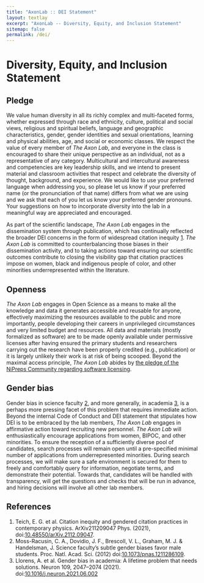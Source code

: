 ```yaml
---
title: "AxonLab :: DEI Statement"
layout: textlay
excerpt: "AxonLab -- Diversity, Equity, and Inclusion Statement"
sitemap: false
permalink: /dei/
---
```


# Diversity, Equity, and Inclusion Statement

## Pledge
We value human diversity in all its richly complex and multi-faceted forms, whether expressed through race and ethnicity, culture, political and social views, religious and spiritual beliefs, language and geographic characteristics, gender, gender identities and sexual orientations, learning and physical abilities, age, and social or economic classes.
We respect the value of every member of *The Axon Lab*, and everyone in the class is encouraged to share their unique perspective as an individual, not as a representative of any category.
Multicultural and intercultural awareness and competencies are key leadership skills, and we intend to present material and classroom activities that respect and celebrate the diversity of thought, background, and experience.
We would like to use your preferred language when addressing you, so please let us know if your preferred name (or the pronunciation of that name) differs from what we are using and we ask that each of you let us know your preferred gender pronouns.
Your suggestions on how to incorporate diversity into the lab in a meaningful way are appreciated and encouraged.

As part of the scientific landscape, *The Axon Lab* engages in the dissemination system through publication, which has continually reflected the broader DEI concerns in the form of widespread citation inequity [1].
*The Axon Lab* is committed to counterbalancing those biases in their dissemination activity, and to taking actions toward ensuring our scientific outcomes contribute to closing the visibility gap that citation practices impose on women, black and indigenous people of color, and other minorities underrepresented within the literature.

## Openness
*The Axon Lab* engages in Open Science as a means to make all the knowledge and data it generates accessible and reusable for anyone, effectively maximizing the resources available to the public and more importantly, people developing their careers in unprivileged circumstances and very limited budget and resources.
All data and materials (mostly formalized as software) are to be made openly available under permissive licenses after having ensured the primary students and researchers carrying out the research have been properly credited (e.g., publication) or it is largely unlikely their work is at risk of being scooped.
Beyond the maximal access principle, *The Axon Lab* abides by [the pledge of the NiPreps Community regarding software licensing](https://www.nipreps.org/community/licensing/).

## Gender bias
Gender bias in science faculty [2], and more generally, in academia [3], is a perhaps more pressing facet of this problem that requires immediate action.
Beyond the internal Code of Conduct and DEI statement that stipulates how DEI is to be embraced by the lab members, *The Axon Lab* engages in affirmative action toward recruiting new personnel.
*The Axon Lab* will enthusiastically encourage applications from women, BIPOC, and other minorities.
To ensure the reception of a sufficiently diverse pool of candidates, search processes will remain open until a pre-specified minimal number of applications from underrepresented minorities.
During search processes, we will make sure a safe environment is secured for them to freely and comfortably query for information, negotiate terms, and demonstrate their potential.
Towards that, candidates will be handled with transparency, will get the questions and checks that will be run in advance, and hiring decisions will involve all other lab members.


## References

1. Teich, E. G. et al. Citation inequity and gendered citation practices in contemporary physics. ArXiv211209047 Phys. (2021), doi:[10.48550/arXiv.2112.09047][1].
2.	Moss-Racusin, C. A., Dovidio, J. F., Brescoll, V. L., Graham, M. J. & Handelsman, J. Science faculty’s subtle gender biases favor male students. Proc. Natl. Acad. Sci. (2012) doi:[10.1073/pnas.1211286109][2].
3.	Llorens, A. et al. Gender bias in academia: A lifetime problem that needs solutions. Neuron 109, 2047–2074 (2021). doi:[10.1016/j.neuron.2021.06.002][3]

[1]: https://doi.org/10.48550/arXiv.2112.09047
[2]: https://doi.org/10.1073/pnas.1211286109
[3]: https://doi.org/10.1016/j.neuron.2021.06.002
